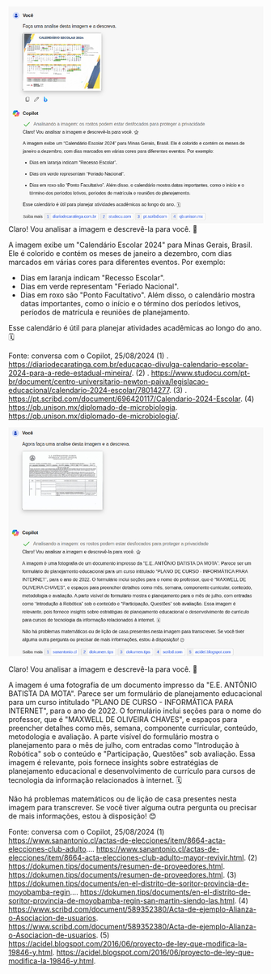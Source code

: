 ![](./chat1.png)
Claro! Vou analisar a imagem e descrevê-la para você. 🌟

A imagem exibe um "Calendário Escolar 2024" para Minas Gerais, Brasil. Ele é colorido e contém os meses de janeiro a dezembro, com dias marcados em várias cores para diferentes eventos. Por exemplo:
- Dias em laranja indicam "Recesso Escolar".
- Dias em verde representam "Feriado Nacional".
- Dias em roxo são "Ponto Facultativo".
Além disso, o calendário mostra datas importantes, como o início e o término dos períodos letivos, períodos de matrícula e reuniões de planejamento.

Esse calendário é útil para planejar atividades acadêmicas ao longo do ano. 🗓️

Fonte: conversa com o Copilot, 25/08/2024
(1) . https://diariodecaratinga.com.br/educacao-divulga-calendario-escolar-2024-para-a-rede-estadual-mineira/.
(2) . https://www.studocu.com/pt-br/document/centro-universitario-newton-paiva/legislacao-educacional/calendario-2024-escolar/78014277.
(3) . https://pt.scribd.com/document/696420117/Calendario-2024-Escolar.
(4) https://qb.unison.mx/diplomado-de-microbiologia. https://qb.unison.mx/diplomado-de-microbiologia/.

![](./chat2.png)

Claro! Vou analisar a imagem e descrevê-la para você. 🌟

A imagem é uma fotografia de um documento impresso da "E.E. ANTÔNIO BATISTA DA MOTA". Parece ser um formulário de planejamento educacional para um curso intitulado "PLANO DE CURSO - INFORMÁTICA PARA INTERNET", para o ano de 2022. O formulário inclui seções para o nome do professor, que é "MAXWELL DE OLIVEIRA CHAVES", e espaços para preencher detalhes como mês, semana, componente curricular, conteúdo, metodologia e avaliação. A parte visível do formulário mostra o planejamento para o mês de julho, com entradas como "Introdução à Robótica" sob o conteúdo e "Participação, Questões" sob avaliação. Essa imagem é relevante, pois fornece insights sobre estratégias de planejamento educacional e desenvolvimento de currículo para cursos de tecnologia da informação relacionados à internet. 🗓️

Não há problemas matemáticos ou de lição de casa presentes nesta imagem para transcrever. Se você tiver alguma outra pergunta ou precisar de mais informações, estou à disposição! 😊

Fonte: conversa com o Copilot, 25/08/2024
(1) https://www.sanantonio.cl/actas-de-elecciones/item/8664-acta-elecciones-club-adulto.... https://www.sanantonio.cl/actas-de-elecciones/item/8664-acta-elecciones-club-adulto-mayor-revivir.html.
(2) https://dokumen.tips/documents/resumen-de-proveedores.html. https://dokumen.tips/documents/resumen-de-proveedores.html.
(3) https://dokumen.tips/documents/en-el-distrito-de-soritor-provincia-de-moyobamba-regin.... https://dokumen.tips/documents/en-el-distrito-de-soritor-provincia-de-moyobamba-regin-san-martin-siendo-las.html.
(4) https://www.scribd.com/document/589352380/Acta-de-ejemplo-Alianza-o-Asociacion-de-usuarios. https://www.scribd.com/document/589352380/Acta-de-ejemplo-Alianza-o-Asociacion-de-usuarios.
(5) https://acidel.blogspot.com/2016/06/proyecto-de-ley-que-modifica-la-19846-y.html. https://acidel.blogspot.com/2016/06/proyecto-de-ley-que-modifica-la-19846-y.html.
